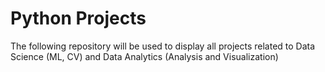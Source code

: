 # Python Projects

The following repository will be used to display all projects related to Data Science (ML, CV) and Data Analytics (Analysis and Visualization)
